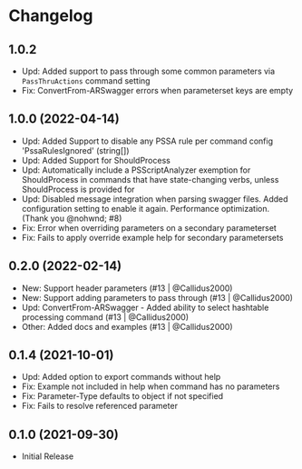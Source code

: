 ﻿# Changelog

## 1.0.2

+ Upd: Added support to pass through some common parameters via `PassThruActions` command setting
+ Fix: ConvertFrom-ARSwagger errors when parameterset keys are empty

## 1.0.0 (2022-04-14)

+ Upd: Added Support to disable any PSSA rule per command config 'PssaRulesIgnored' (string[])
+ Upd: Added Support for ShouldProcess
+ Upd: Automatically include a PSScriptAnalyzer exemption for ShouldProcess in commands that have state-changing verbs, unless ShouldProcess is provided for
+ Upd: Disabled message integration when parsing swagger files. Added configuration setting to enable it again. Performance optimization. (Thank you @nohwnd; #8)
+ Fix: Error when overriding parameters on a secondary parameterset
+ Fix: Fails to apply override example help for secondary parametersets

## 0.2.0 (2022-02-14)

+ New: Support header parameters (#13 | @Callidus2000)
+ New: Support adding parameters to pass through (#13 | @Callidus2000)
+ Upd: ConvertFrom-ARSwagger - Added ability to select hashtable processing command (#13 | @Callidus2000)
+ Other: Added docs and examples (#13 | @Callidus2000)

## 0.1.4 (2021-10-01)

+ Upd: Added option to export commands without help
+ Fix: Example not included in help when command has no parameters
+ Fix: Parameter-Type defaults to object if not specified
+ Fix: Fails to resolve referenced parameter

## 0.1.0 (2021-09-30)

+ Initial Release
